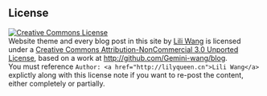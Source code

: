 ## License

<a rel="license" href="http://creativecommons.org/licenses/by-nc/3.0/">
    <img alt="Creative Commons License" style="border-width:0" src="http://i.creativecommons.org/l/by-nc/3.0/88x31.png" />
</a>
<div><span xmlns:dct="http://purl.org/dc/terms/" href="http://purl.org/dc/dcmitype/Text" property="dct:title" rel="dct:type">Website theme and every blog post in this site</span> by <a xmlns:cc="http://creativecommons.org/ns#" href="http://lilyqueen.cn" property="cc:attributionName" rel="cc:attributionURL">Lili Wang</a> is licensed under a <a rel="license" href="http://creativecommons.org/licenses/by-nc/3.0/">Creative Commons Attribution-NonCommercial 3.0 Unported License</a>, based on a work at <a xmlns:dct="http://purl.org/dc/terms/" href="http://github.com/Gemini-wang/blog" rel="dct:source">http://github.com/Gemini-wang/blog</a>. </div>
<div>You must reference <code>Author: &lt;a href=&quot;http://lilyqueen.cn&quot;&gt;Lili Wang&lt;/a&gt;</code> explictly along with this license note if you want to re-post the content, either completely or partially.</div>